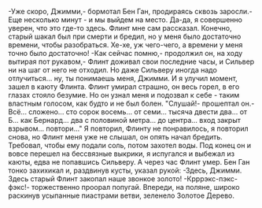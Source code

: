   -Уже скоро, Джимми,- бормотал Бен Ган, продираясь сквозь заросли.- Еще несколько минут - и мы выйдем на место. Да-да, я совершенно уверен, что это где-то здесь. Флинт мне сам рассказал. Конечно, старый шакал был при смерти и бредил, но у меня было достаточно времени, чтобы разобраться. Хе-хе, уж чего-чего, а времени у меня точно было достаточно!
-Как сейчас помню,- продолжил он, на ходу вытирая пот рукавом,- Флинт доживал свои последние часы, и Сильвер ни на шаг от него не отходил. Но даже Сильверу иногда надо отлучиться... ну, ты понимаешь меня, Джимми. И я улучил момент, зашел в каюту Флинта. Флинт умирал страшно, он весь горел, в его глазах стояло безумие. Но он узнал меня и подозвал к себе - таким властным голосом, как будто и не был болен. "Слушай!- прошептал он.- Всё... сложено... сто сорок восемь... от семи... тысяча двести два... от Б... как Бернард... два с половиной метра... до центра... вход закрыт взрывом... повтори..." Я повторил, Флинту не понравилось, я повторил снова, но Флинт меня уже не слышал, он опять начал бредить. Требовал, чтобы ему подали соль, потом захотел воды. Под конец он и вовсе перешел на бессвязные выкрики, я испугался и выбежал из каюты, едва не попавшись Сильверу. А через час Флинт умер.
Бен Ган тонко захихикал и, раздвинув кусты, указал рукой:
-Здесь, Джимми. Здесь старый Флинт закопал наше звонкое золото!
-Крррэкс-пэкс-фэкс!- торжественно проорал попугай.
Впереди, на поляне, широко раскинув усыпанные пиастрами ветви, зеленело Золотое Дерево.    